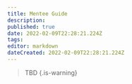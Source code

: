 ```yaml
---
title: Mentee Guide
description: 
published: true
date: 2022-02-09T22:28:21.224Z
tags: 
editor: markdown
dateCreated: 2022-02-09T22:28:21.224Z
---
```


> TBD
{.is-warning}

